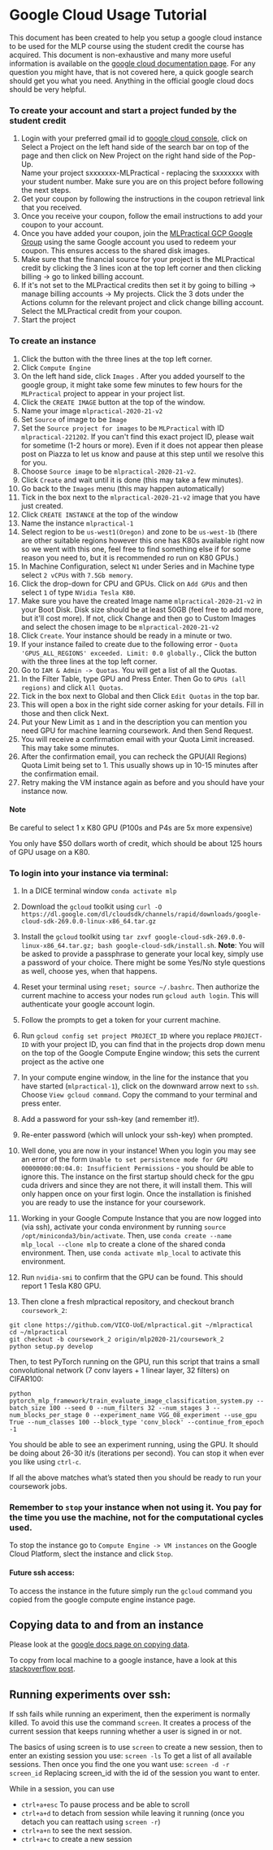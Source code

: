# Google Cloud Usage Tutorial
This document has been created to help you setup a google cloud instance to be used for the MLP course using the student credit the course has acquired.
This document is non-exhaustive and many more useful information is available on the [google cloud documentation page](https://cloud.google.com/docs/).
For any question you might have, that is not covered here, a quick google search should get you what you need. Anything in the official google cloud docs should be very helpful.


### To create your account and start a project funded by the student credit
1. Login with your preferred gmail id to [google cloud console](https://cloud.google.com/), click on Select a Project on the left hand side of the search bar on top of the page and then click on New Project on the right hand side of the Pop-Up.  
Name your project sxxxxxxx-MLPractical - replacing the sxxxxxxx with your student number. Make sure you are on this project before following the next steps. 
2. Get your coupon by following the instructions in the coupon retrieval link that you received.
3. Once you receive your coupon, follow the email instructions to add your coupon to your account.
4. Once you have added your coupon, join the [MLPractical GCP Google Group](https://groups.google.com/forum/#!forum/mlpractical_gcp) using the same Google account you used to redeem your coupon. This ensures access to the shared disk images.
5. Make sure that the financial source for your project is the MLPractical credit by clicking the 3 lines icon at the top left corner and then clicking billing -> go to linked billing account.
6. If it's not set to the MLPractical credits then set it by going to billing -> manage billing accounts -> My projects. Click the 3 dots under the Actions column for the relevant project and click change billing account. Select the MLPractical credit from your coupon.
6. Start the project

### To create an instance
1. Click the button with the three lines at the top left corner.
2. Click ```Compute Engine```
3. On the left hand side, click ```Images``` . After you added yourself to the google group, it might take some few minutes to few hours for the ```MLPractical``` project to appear in your project list. 
4. Click the ```CREATE IMAGE``` button at the top of the window. 
5. Name your image `mlpractical-2020-21-v2`
6. Set ```Source``` of image to be ```Image```
7. Set the ```Source project for images``` to be ```MLPractical``` with ID ```mlpractical-221202```. If you can't find this exact project ID, please wait for sometime (1-2 hours or more). Even if it does not appear then please post on Piazza to let us know and pause at this step until we resolve this for you.
8. Choose ```Source image``` to be ```mlpractical-2020-21-v2```.
9. Click ```Create``` and wait until it is done (this may take a few minutes).
10. Go back to the ```Images``` menu (this may happen automatically)
11. Tick in the box next to the ```mlpractical-2020-21-v2``` image that you have just created.
12. Click  ```CREATE INSTANCE```  at the top of the window
13. Name the instance ```mlpractical-1```
14. Select region to be ```us-west1(Oregon)``` and zone to be ```us-west-1b``` (there are other suitable regions however this one has K80s available right now so we went with this one, feel free to find something else if for some reason you need to, but it is recommended ro run on K80 GPUs.)
15. In Machine Configuration, select ```N1``` under Series and in Machine type select  ```2 vCPUs``` with ```7.5Gb memory```.
16. Click the drop-down for CPU and GPUs. Click on ```Add GPUs``` and then select `1` of type ```NVidia Tesla K80```.
17. Make sure you have the created Image name `mlpractical-2020-21-v2` in your Boot Disk. Disk size should be at least 50GB (feel free to add more, but it'll cost more). 
If not, click Change and then go to Custom Images and select the chosen image to be `mlpractical-2020-21-v2`
18. Click ```Create```. Your instance should be ready in a minute or two.
19. If your instance failed to create due to the following error - ```Quota 'GPUS_ALL_REGIONS' exceeded. Limit: 0.0 globally.```,  Click the button with the three lines at the top left corner.
20. Go to ```IAM & Admin -> Quotas```. You will get a list of all the Quotas. 
21. In the Filter Table, type GPU and Press Enter. Then Go to ```GPUs (all regions)``` and click ```All Quotas```.
22. Tick in the box next to Global and then Click ```Edit Quotas``` in the top bar. 
23. This will open a box in the right side corner asking for your details. Fill in those and then click Next.
24. Put your New Limit as ```1``` and in the description you can mention you need GPU for machine learning coursework. And then Send Request. 
25. You will receive a confirmation email with your Quota Limit increased. This may take some minutes.
26. After the confirmation email, you can recheck the GPU(All Regions) Quota Limit being set to 1. This usually shows up in 10-15 minutes after the confirmation email. 
27. Retry making the VM instance again as before and you should have your instance now. 




#### Note
Be careful to select 1 x K80 GPU (P100s and P4s are 5x more expensive)

You only have $50 dollars worth of credit, which should be about 125 hours of GPU usage on a K80.


### To login into your instance via terminal:
1. In a DICE terminal window ```conda activate mlp```
2. Download the `gcloud` toolkit using ```curl -O https://dl.google.com/dl/cloudsdk/channels/rapid/downloads/google-cloud-sdk-269.0.0-linux-x86_64.tar.gz```
3. Install the `gcloud` toolkit using ```tar zxvf google-cloud-sdk-269.0.0-linux-x86_64.tar.gz; bash google-cloud-sdk/install.sh```.
**Note**: You will be asked to provide a passphrase to generate your local key, simply use a password of your choice. There might be some Yes/No style questions as well, choose yes, when that happens.

4. Reset your terminal using ```reset; source ~/.bashrc```. Then authorize the current machine to access your nodes run
```gcloud auth login```. This will authenticate your google account login.
3. Follow the prompts to get a token for your current machine.
4. Run ```gcloud config set project PROJECT_ID``` where you replace `PROJECT-ID` with your project ID, you can find that in the projects drop down menu on the top of the Google Compute Engine window; this sets the current project as the active one
5. In your compute engine window, in the line for the instance  that you have started (`mlpractical-1`), click on the downward arrow next to ```ssh```. Choose ```View gcloud command```. Copy the command to your terminal and press enter.
6. Add a password for your ssh-key (and remember it!). 
7. Re-enter password (which will unlock your ssh-key) when prompted.
8. Well done, you are now in your instance! When you login you may see an error of the form `Unable to set persistence mode for GPU 00000000:00:04.0: Insufficient Permissions` - you should be able to ignore this.  The instance on the first startup should check for the gpu cuda drivers and since they are not there, it will install them.  This will only happen once on your first login. Once the installation is finished you are ready to use the instance for your coursework.
9. Working in your Google Compute Instance that you are now logged into (via ssh), activate your conda environment by running ```source /opt/miniconda3/bin/activate```.  Then, use ```conda create --name mlp_local --clone mlp``` to create a clone of the shared conda environment. Then, use ```conda activate mlp_local``` to activate this environment.
10. Run ```nvidia-smi``` to confirm that the GPU can be found.  This should report 1 Tesla K80 GPU.
11. Then clone a fresh mlpractical repository, and checkout branch `coursework_2`: 

```
git clone https://github.com/VICO-UoE/mlpractical.git ~/mlpractical
cd ~/mlpractical
git checkout -b coursework_2 origin/mlp2020-21/coursework_2
python setup.py develop
```

Then, to test PyTorch running on the GPU, run this script that trains a small convolutional network (7 conv layers + 1 linear layer, 32 filters) on CIFAR100:

```
python pytorch_mlp_framework/train_evaluate_image_classification_system.py --batch_size 100 --seed 0 --num_filters 32 --num_stages 3 --num_blocks_per_stage 0 --experiment_name VGG_08_experiment --use_gpu True --num_classes 100 --block_type 'conv_block' --continue_from_epoch -1
```

You should be able to see an experiment running, using the GPU. It should be doing about 26-30 it/s (iterations per second).  You can stop it when ever you like using `ctrl-c`.  

If all the above matches what’s stated then you should be ready to run your coursework jobs.

### Remember to ```stop``` your instance when not using it. You pay for the time you use the machine, not for the computational cycles used.
To stop the instance go to `Compute Engine -> VM instances` on the Google Cloud Platform, slect the instance and click ```Stop```.

#### Future ssh access:
To access the instance in the future simply run the `gcloud` command you copied from the google compute engine instance page.


## Copying data to and from an instance

Please look at the [google docs page on copying data](https://cloud.google.com/filestore/docs/copying-data).

To copy from local machine to a google instance, have a look at this [stackoverflow post](https://stackoverflow.com/questions/27857532/rsync-to-google-compute-engine-instance-from-jenkins).

## Running experiments over ssh:

If ssh fails while running an experiment, then the experiment is normally killed.
To avoid this use the command ```screen```. It creates a process of the current session that keeps running whether
 a user is signed in or not.
 
The basics of using screen is to use ```screen``` to create a new session, then to enter an existing session you use:
```screen -ls```
To get a list of all available sessions. Then once you find the one you want use:
```screen -d -r screen_id``` 
Replacing screen_id with the id of the session you want to enter.

While in a session, you can use 
- ```ctrl+a+esc``` To pause process and be able to scroll
- ```ctrl+a+d``` to detach from session while leaving it running (once you detach you can reattach using ```screen -r```)
- ```ctrl+a+n``` to see the next session.
- ```ctrl+a+c``` to create a new session
 
